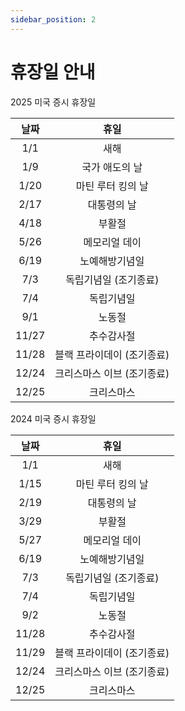 ```yaml
---
sidebar_position: 2
---
```


# 휴장일 안내

2025 미국 증시 휴장일

| 날짜  |            휴일            |
| :---: | :------------------------: |
|  1/1  |            새해            |
|  1/9  |       국가 애도의 날       |
| 1/20  |     마틴 루터 킹의 날      |
| 2/17  |        대통령의 날         |
| 4/18  |           부활절           |
| 5/26  |       메모리얼 데이        |
| 6/19  |       노예해방기념일       |
|  7/3  |   독립기념일 (조기종료)    |
|  7/4  |         독립기념일         |
|  9/1  |           노동절           |
| 11/27 |         추수감사절         |
| 11/28 | 블랙 프라이데이 (조기종료) |
| 12/24 | 크리스마스 이브 (조기종료) |
| 12/25 |         크리스마스         |

2024 미국 증시 휴장일

| 날짜  |            휴일            |
| :---: | :------------------------: |
|  1/1  |            새해            |
| 1/15  |     마틴 루터 킹의 날      |
| 2/19  |        대통령의 날         |
| 3/29  |           부활절           |
| 5/27  |       메모리얼 데이        |
| 6/19  |       노예해방기념일       |
|  7/3  |   독립기념일 (조기종료)    |
|  7/4  |         독립기념일         |
|  9/2  |           노동절           |
| 11/28 |         추수감사절         |
| 11/29 | 블랙 프라이데이 (조기종료) |
| 12/24 | 크리스마스 이브 (조기종료) |
| 12/25 |         크리스마스         |
